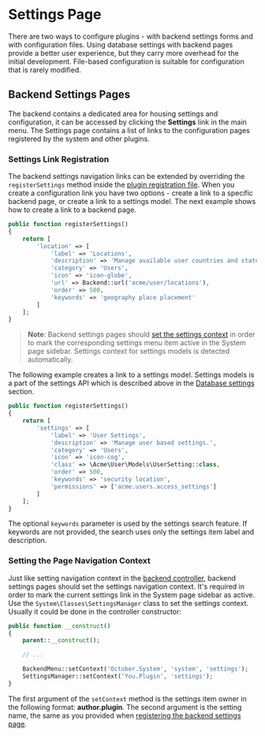# Settings Page

There are two ways to configure plugins - with backend settings forms and with configuration files. Using database settings with backend pages provide a better user experience, but they carry more overhead for the initial development. File-based configuration is suitable for configuration that is rarely modified.

## Backend Settings Pages

The backend contains a dedicated area for housing settings and configuration, it can be accessed by clicking the <strong>Settings</strong> link in the main menu. The Settings page contains a list of links to the configuration pages registered by the system and other plugins.

<a id="oc-settings-link-registration"></a>
### Settings Link Registration

The backend settings navigation links can be extended by overriding the `registerSettings` method inside the [plugin registration file](../extending.md). When you create a configuration link you have two options - create a link to a specific backend page, or create a link to a settings model. The next example shows how to create a link to a backend page.

```php
public function registerSettings()
{
    return [
        'location' => [
            'label' => 'Locations',
            'description' => 'Manage available user countries and states.',
            'category' => 'Users',
            'icon' => 'icon-globe',
            'url' => Backend::url('acme/user/locations'),
            'order' => 500,
            'keywords' => 'geography place placement'
        ]
    ];
}
```

> **Note**: Backend settings pages should [set the settings context](#oc-setting-the-page-navigation-context) in order to mark the corresponding settings menu item active in the System page sidebar. Settings context for settings models is detected automatically.

The following example creates a link to a settings model. Settings models is a part of the settings API which is described above in the [Database settings](#oc-database-settings) section.

```php
public function registerSettings()
{
    return [
        'settings' => [
            'label' => 'User Settings',
            'description' => 'Manage user based settings.',
            'category' => 'Users',
            'icon' => 'icon-cog',
            'class' => \Acme\User\Models\UserSetting::class,
            'order' => 500,
            'keywords' => 'security location',
            'permissions' => ['acme.users.access_settings']
        ]
    ];
}
```

The optional `keywords` parameter is used by the settings search feature. If keywords are not provided, the search uses only the settings item label and description.

<a id="oc-setting-the-page-navigation-context"></a>
### Setting the Page Navigation Context

Just like setting navigation context in the [backend controller](../system/controllers.md), backend settings pages should set the settings navigation context. It's required in order to mark the current settings link in the System page sidebar as active. Use the `System\Classes\SettingsManager` class to set the settings context. Usually it could be done in the controller constructor:

```php
public function __construct()
{
    parent::__construct();

    // ...

    BackendMenu::setContext('October.System', 'system', 'settings');
    SettingsManager::setContext('You.Plugin', 'settings');
}
```

The first argument of the `setContext` method is the settings item owner in the following format: **author.plugin**. The second argument is the setting name, the same as you provided when [registering the backend settings page](#oc-settings-link-registration).
